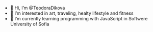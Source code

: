 - 👋 Hi, I’m @TeodoraDikova
- 👀 I’m interested in art, traveling, healty lifestyle and fitness 
- 🌱 I’m currently learning programming with JavaScript in Softwere University of Sofia


<!---
TeodoraDikova/TeodoraDikova is a ✨ special ✨ repository because its `README.md` (this file) appears on your GitHub profile.
You can click the Preview link to take a look at your changes.
--->
